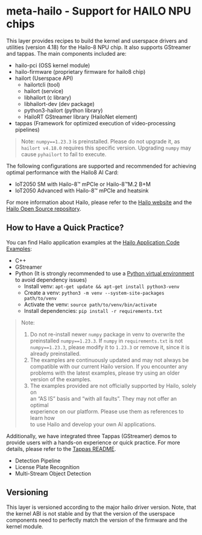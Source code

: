 # meta-hailo - Support for HAILO NPU chips

This layer provides recipes to build the kernel and userspace drivers 
and utilities (version 4.18) for the Hailo-8 NPU chip. It also supports 
GStreamer and tappas. The main components included are:

- hailo-pci (OSS kernel module)
- hailo-firmware (proprietary firmware for hailo8 chip)
- hailort (Userspace API)
  - hailortcli (tool)
  - hailort (service)
  - libhailort (c library)
  - libhailort-dev (dev package)
  - python3-hailort (python library)
  - HailoRT GStreamer library (HailoNet element)
- tappas (Framework for optimized execution of video-processing pipelines)

> Note: `numpy==1.23.3` is preinstalled. Please do not upgrade it, as
> `hailort v4.18.0` requires this specific version. Upgrading `numpy` may 
> cause `pyhailort` to fail to execute.

The following configurations are supported and recommended for achieving optimal
performance with the Hailo8 AI Card:

- IoT2050 SM with Hailo-8™ mPCIe or Hailo-8™M.2 B+M
- IoT2050 Advanced with Hailo-8™ mPCIe and heatsink

For more information about Hailo, please refer to the 
[Hailo website](https://hailo.ai/) and the 
[Hailo Open Source repository](https://github.com/hailo-ai).

## How to Have a Quick Practice?

You can find Hailo application examples at the [Hailo Application Code Examples](https://github.com/hailo-ai/Hailo-Application-Code-Examples/tree/main/runtime):
- C++
- GStreamer
- Python (It is strongly recommended to use a [Python virtual environment](https://docs.python.org/3/library/venv.html)
to avoid dependency issues)
  - Install venv: `apt-get update && apt-get install python3-venv`
  - Create a venv: `python3 -m venv --system-site-packages path/to/venv`
  - Activate the venv: `source path/to/venv/bin/activate`
  - Install dependencies: `pip install -r requirements.txt`
> Note:
> 1. Do not re-install newer `numpy` package in venv to overwrite the
> preinstalled `numpy==1.23.3`. If `numpy` in `requirements.txt` is not
> `numpy==1.23.3`, please modify it to `1.23.3` or remove it, since it is
> already preinstalled.
> 2. The examples are continuously updated and may not always be compatible 
> with our current Hailo version. If you encounter any problems with the latest 
> examples, please try using an older version of the examples.
> 3. The examples provided are not officially supported by Hailo, solely on  
> an “AS IS” basis and “with all faults”. They may not offer an optimal  
> experience on our platform. Please use them as references to learn how  
> to use Hailo and develop your own AI applications.

Additionally, we have integrated three Tappas (GStreamer) demos to provide
users with a hands-on experience or quick practice. For more details, please
refer to the [Tappas README](recipes-app/tappas/README.md).
 - Detection Pipeline
 - License Plate Recognition
 - Multi-Stream Object Detection

## Versioning

This layer is versioned according to the major hailo driver version.
Note, that the kernel ABI is not stable and by that the version of the
userspace components need to perfectly match the version of the firmware
and the kernel module.
